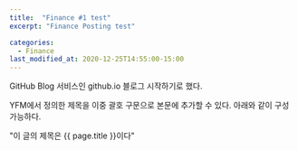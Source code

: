 ```yaml
---
title:  "Finance #1 test"
excerpt: "Finance Posting test"

categories:
  - Finance
last_modified_at: 2020-12-25T14:55:00-15:00
---
```


GitHub Blog 서비스인 github.io 블로그 시작하기로 했다.

YFM에서 정의한 제목을 이중 괄호 구문으로 본문에 추가할 수 있다.
아래와 같이 구성 가능하다.

"이 글의 제목은 {{ page.title }}이다"
